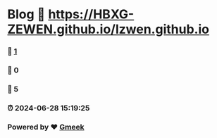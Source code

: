 # Blog  :link: https://HBXG-ZEWEN.github.io/lzwen.github.io 
### :page_facing_up: [1](https://HBXG-ZEWEN.github.io/blog.github.io/tag.html) 
### :speech_balloon: 0 
### :hibiscus: 5 
### :alarm_clock: 2024-06-28 15:19:25 
### Powered by :heart: [Gmeek](https://github.com/Meekdai/Gmeek)

